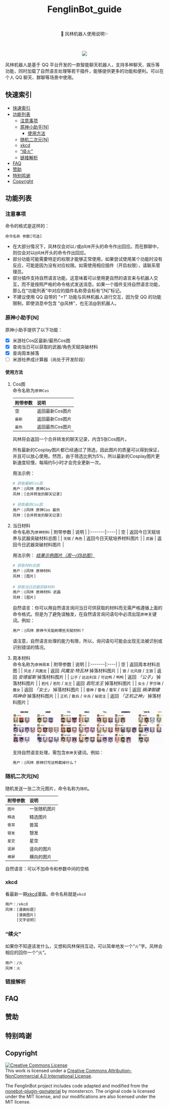 <h1 align="center">FenglinBot_guide</h1></br>


<p align="center">🤖 风林机器人使用说明✨</p></br>

<p align="center"><img src='http://192.168.3.15:81/bot_status'></p>

风林机器人是基于 QQ 平台开发的一款智能聊天机器人，支持多种聊天、娱乐等功能，同时加载了自然语言处理等若干插件，能够提供更多的功能和便利。可以在个人 QQ 聊天、群聊等场景中使用。

## 快速索引

- [快速索引](#快速索引)
- [功能列表](#功能列表)
  - [注意事项](#注意事项)
  - [原神小助手\[N\]](#原神小助手n)
    - [使用方法](#使用方法)
  - [随机二次元\[N\]](#随机二次元n)
  - [xkcd](#xkcd)
  - [“续火”](#续火)
  - [链接解析](#链接解析)
- [FAQ](#faq)
- [赞助](#赞助)
- [特别鸣谢](#特别鸣谢)
- [Copyright](#copyright)


## 功能列表

### 注意事项

命令的格式是这样的：

```QQ
命令名称 参数[可选]
```

- 在大部分情况下，风林仅会对以`/`或`@风林`开头的命令作出回应。而在群聊中，则仅会对以`@风林`开头的命令作出回应。
- 部分功能可能需要特定的权限才能够正常使用，如果尝试使用某个功能时没有反应，可能是因为没有对应权限。如需使用相应插件（开启权限），请联系管理员。
- 部分插件支持自然语言功能，这意味着可以使用更自然的语言来与机器人交互，而不是按照严格的命令格式发送消息。如果一个插件支持自然语言功能，那么在“功能列表”中对应的插件名称旁会标有“[N]”标记。
- 不建议使用 QQ 自带的 "+1" 功能与风林机器人进行交互，因为受 QQ 的功能限制，即使消息中包含 "@风林"，也无法@到机器人。

### 原神小助手\[N]

原神小助手提供了以下功能：

- [x] 米游社Cos区最新/最热Cos图
- [x] 查询当日可以获取的武器/角色天赋突破材料
- [x] 查询周本掉落
- [ ] 米游社养成计算器（尚处于开发阶段）

#### 使用方法

1. Cos图  
命令名称为`原神Cos`

   | 附带参数 | 说明 |
   |:----|:----|
   | 空 | 返回最新Cos图片 |
   | `最新` | 返回最新Cos图片 |
   | `最热` | 返回最热Cos图片 |

   风林将会返回一个合并转发的聊天记录，内含5张Cos图片。  

   所有最新的Cosplay图片都已经通过了筛选，因此图片的质量可以得到保证，并且可以放心使用。然而，由于筛选比例为5%，所以最新的Cosplay图片更新速度较慢，每隔约5小时才会完全更新一次。

   用法示例：

   ```Python
   # 获取最新Cos图
   用户：@风林 原神Cos
   风林：[合并转发的聊天记录]

   # 获取最热Cos图
   用户：@风林 原神Cos 最热
   风林：[合并转发的聊天记录]
   ```

2. 当日材料  
   命令名称为`原神材料`
   | 附带参数 | 说明 |
   |:-------|:----|
   | 空 | 返回今日天赋培养与武器突破材料总图 |
   | `天赋` / `角色` | 返回今日天赋培养材料图片 |
   | `武器` | 返回今日武器突破材料图片 |

   用法示例：   *[结果示例图片（周一/四总图）](image/daily_demo.jpg)*  

   ```Python
   # 获取材料总图
   用户：@风林 原神材料
   风林：[图片]

   # 获取当日武器突破材料
   用户：@风林 原神材料 武器
   风林：[图片]
   ```

   自然语言：你可以用自然语言询问当日可供获取的材料而无需严格遵循上面的命令格式。但是为了避免误触发，在自然语言询问语句中必须出现`原神`关键词。例如：

   ```Python
   用户：@风林 原神今天能刷哪些天赋材料？
   ```

   请注意，自然语言处理的能力有限，所以，询问语句可能会出现无法被识别或识别错误的情况。

3. 周本材料  
   命令名称为`原神周本`
   | 附带参数 | 说明 |
   |:-------|:----|
   | 空 | 返回周本材料总图 |
   | `风龙` / `风魔龙` | 返回 *风魔龙·特瓦林* 掉落材料图片 |
   | `狼` / `北风狼` / `王狼` | 返回 *安德留斯* 掉落材料图片 |
   | `公子` / `达达利亚` / `可达鸭` / `鸭鸭` | 返回 *「公子」* 掉落材料图片 |
   | `若托` / `若陀` / `龙王` | 返回 *若陀龙王* 掉落材料图片 |
   | `女士` / `罗莎琳` / `魔女` | 返回 *「女士」* 掉落材料图片 |
   | `雷神` / `雷电` / `雷军` / `将军` | 返回 *祸津御建鸣神命* 掉落材料图片 |
   | `正机` / `散兵` / `伞兵` / `秘密主` | 返回 *「正机之神」* 掉落材料图片 |

   ![周本总图](image/weekly_demo.jpg)

   支持自然语言处理，需包含`原神`关键词。例如：
   
   ```Python
   用户：@风林 原神打可达鸭都掉什么？
   ```

### 随机二次元\[N]

   随机发送一张二次元图片，命令名称为`随机`。

   | 附带参数 | 说明 |
   |:--|:--|
   | `图片` | 一张随机图片 |
   | `精选` | 精选图片 |
   | `兽耳` | 兽耳 |
   | `银发` | 银发 |
   | `星空` | 星空 |
   | `竖屏` | 竖向的图片 |
   | `横屏` | 横向的图片 |

   自然语言：可以不加命令和参数中间的空格

### xkcd

看最新一期[xkcd](https://xkcd.com)漫画。命令名称就是`xkcd`
```Python
用户：/xkcd
风林：[漫画标题]
     [漫画图片]
     [文字说明]
```

### “续火”

如果你不知道该发什么，又想和风林保持互动，可以简单地发一个“`火`”字。风林会相应的回你一个“火”。
```
用户：/火
风林：火
```


### 链接解析

## FAQ

## 赞助

## 特别鸣谢



## Copyright

<a rel="license" href="http://creativecommons.org/licenses/by-nc/4.0/"><img alt="Creative Commons License" style="border-width:0" src="https://i.creativecommons.org/l/by-nc/4.0/88x31.png" /></a><br />This work is licensed under a <a rel="license" href="http://creativecommons.org/licenses/by-nc/4.0/">Creative Commons Attribution-NonCommercial 4.0 International License</a>.

The FenglinBot project includes code adapted and modified from the [nonebot-plugin-gsmaterial](https://github.com/monsterxcn/nonebot-plugin-gsmaterial) by monsterxcn. The original code is licensed under the MIT license, and our modifications are also licensed under the MIT license.

